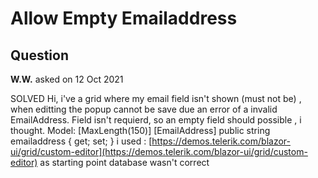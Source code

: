 # Allow Empty Emailaddress

## Question

**W.W.** asked on 12 Oct 2021

SOLVED Hi, i've a grid where my email field isn't shown (must not be) , when editting the popup cannot be save due an error of a invalid EmailAddress. Field isn't requierd, so an empty field should possible , i thought. Model: [MaxLength(150)] [EmailAddress] public string emailaddress { get; set; } i used : [https://demos.telerik.com/blazor-ui/grid/custom-editor](https://demos.telerik.com/blazor-ui/grid/custom-editor) as starting point database wasn't correct
